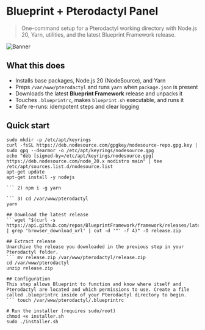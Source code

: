 # Blueprint + Pterodactyl Panel

> One-command setup for a Pterodactyl working directory with Node.js 20, Yarn, utilities, and the latest Blueprint Framework release.

![Banner](banner.png)

## What this does
- Installs base packages, Node.js 20 (NodeSource), and Yarn  
- Preps `/var/www/pterodactyl` and runs `yarn` when `package.json` is present  
- Downloads the latest **Blueprint Framework** release and unpacks it  
- Touches `.blueprintrc`, makes `blueprint.sh` executable, and runs it  
- Safe re-runs: idempotent steps and clear logging

## Quick start
```1) sudo apt-get install -y ca-certificates curl gnupg
sudo mkdir -p /etc/apt/keyrings
curl -fsSL https://deb.nodesource.com/gpgkey/nodesource-repo.gpg.key | sudo gpg --dearmor -o /etc/apt/keyrings/nodesource.gpg
echo "deb [signed-by=/etc/apt/keyrings/nodesource.gpg] https://deb.nodesource.com/node_20.x nodistro main" | tee /etc/apt/sources.list.d/nodesource.list
apt-get update
apt-get install -y nodejs

``` 2) npm i -g yarn

``` 3) cd /var/www/pterodactyl
yarn

## Download the latest release
```wget "$(curl -s https://api.github.com/repos/BlueprintFramework/framework/releases/latest | grep 'browser_download_url' | cut -d '"' -f 4)" -O release.zip

## Extract release
Unarchive the release you downloaded in the previous step in your Pterodactyl folder.
``` mv release.zip /var/www/pterodactyl/release.zip
cd /var/www/pterodactyl
unzip release.zip

## Configuration
This step allows Blueprint to function and know where itself and Pterodactyl are located and which permissions to use. Create a file called .blueprintrc inside of your Pterodactyl directory to begin.
``` touch /var/www/pterodactyl/.blueprintrc  

# Run the installer (requires sudo/root)
chmod +x installer.sh
sudo ./installer.sh
